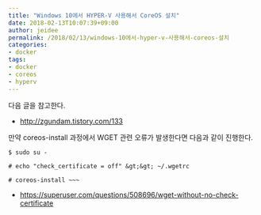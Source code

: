 ```yaml
---
title: "Windows 10에서 HYPER-V 사용해서 CoreOS 설치"
date: 2018-02-13T10:07:39+09:00
author: jeidee
permalink: /2018/02/13/windows-10에서-hyper-v-사용해서-coreos-설치
categories:
- docker
tags:
- docker
- coreos
- hyperv
---
```


다음 글을 참고한다.

* http://zgundam.tistory.com/133

만약 coreos-install 과정에서 WGET 관련 오류가 발생한다면 다음과 같이 진행한다.

```
$ sudo su -

# echo "check_certificate = off" &gt;&gt; ~/.wgetrc

# coreos-install ~~~
```

* https://superuser.com/questions/508696/wget-without-no-check-certificate